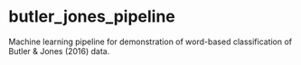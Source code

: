 # butler_jones_pipeline
Machine learning pipeline for demonstration of word-based classification of Butler &amp; Jones (2016) data.
